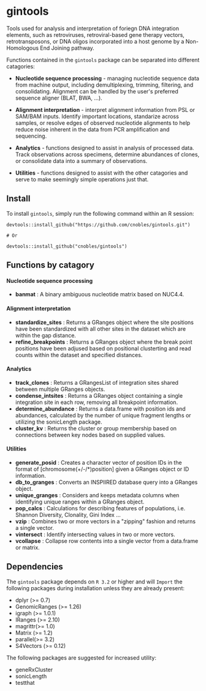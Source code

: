 # gintools
Tools used for analysis and interpretation of foriegn DNA integration elements, such as retroviruses, retroviral-based gene therapy vectors, retrotransposons, or DNA oligos incorporated into a host genome by a Non-Homologous End Joining pathway.

Functions contained in the `gintools` package can be separated into different catagories:

* **Nucleotide sequence processing** - managing nucleotide sequence data from machine output, including demultiplexing, trimming, filtering, and consolidating. Alignment can be handled by the user's preferred sequence aligner (BLAT, BWA, ...).

* **Alignment interpretation** - interpret alignment information from PSL or SAM/BAM inputs. Identify important locations, standarize across samples, or resolve edges of observed nucleotide alignments to help reduce noise inherent in the data from PCR amplification and sequencing.

* **Analytics** - functions designed to assist in analysis of processed data. Track observations across specimens, determine abundances of clones, or consolidate data into a summary of observations. 

* **Utilities** - functions designed to assist with the other catagories and serve to make seemingly simple operations just that. 

## Install
To install `gintools`, simply run the following command within an R session:

```
devtools::install_github("https://github.com/cnobles/gintools.git")

# Or

devtools::install_github("cnobles/gintools")
```

## Functions by catagory

#### Nucleotide sequence processing
* **banmat** : A binary ambiguous nucleotide matrix based on NUC4.4.


#### Alignment interpretation
* **standardize_sites** : Returns a GRanges object where the site positions have been standardized with all other sites in the dataset which are within the gap distance.
* **refine_breakpoints** : Returns a GRanges object where the break point positions have been adjused based on positional clusterting and read counts within the dataset and specified distances.


#### Analytics
* **track_clones** : Returns a GRangesList of integration sites shared between multiple GRanges objects.
* **condense_intsites** : Returns a GRanges object containing a single integration site in each row, removing all breakpoint information.
* **determine_abundance** : Returns a data.frame with position ids and abundances, calculated by the number of unique fragment lengths or utilizing the sonicLength package.
* **cluster_kv** : Returns the cluster or group membership based on connections between key nodes based on supplied values.


#### Utilities
* **generate_posid** : Creates a character vector of position IDs in the format of [chromosome(+/-/*)position] given a GRanges object or ID information.
* **db_to_granges** : Converts an INSPIIRED database query into a GRanges object.
* **unique_granges** : Considers and keeps metadata columns when identifying unique ranges within a GRanges object.
* **pop_calcs** : Calculations for describing features of populations, i.e. Shannon Diversity, Clonality, Gini Index ...
* **vzip** : Combines two or more vectors in a "zipping" fashion and returns a single vector.
* **vintersect** : Identify intersecting values in two or more vectors.
* **vcollapse** : Collapse row contents into a single vector from a data.frame or matrix.

## Dependencies
The `gintools` package depends on `R 3.2` or higher and will `Import` the following packages during installation unless they are already present:

* dplyr (>= 0.7)
* GenomicRanges (>= 1.26)
* igraph (>= 1.0.1)
* IRanges (>= 2.10)
* magrittr(>= 1.0)
* Matrix (>= 1.2)
* parallel(>= 3.2)
* S4Vectors (>= 0.12)

The following packages are suggested for increased utility:

* geneRxCluster
* sonicLength
* testthat

